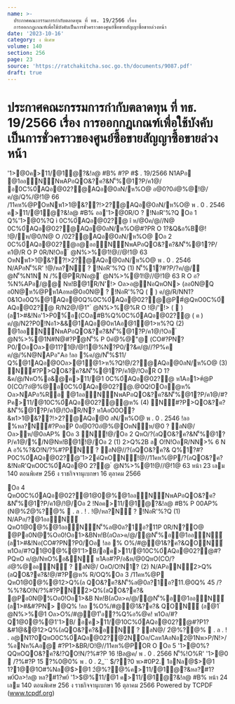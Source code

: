 ```yaml
---
name: >-
  ประกาศคณะกรรมการกำกับตลาดทุน ที่ ทธ. 19/2566 เรื่อง 
  การออกกฎเกณฑ์เพื่อใช้บังคับเป็นการชั่วคราวของศูนย์ซื้อขายสัญญาซื้อขายล่วงหน้า
date: '2023-10-16'
category: ง พิเศษ
volume: 140
section: 256
page: 23
source: 'https://ratchakitcha.soc.go.th/documents/9087.pdf'
draft: true
---
```


# ประกาศคณะกรรมการกำกับตลาดทุน ที่ ทธ. 19/2566 เรื่อง  การออกกฎเกณฑ์เพื่อใช้บังคับเป็นการชั่วคราวของศูนย์ซื้อขายสัญญาซื้อขายล่วงหน้า

'1>@0ค>11/@1ํ@?&!ล@ #B% #?P #$ . 19/2566 N1APอ @1ออN์NพAPอQO&?ค?&N'็%@1?P/ค1@/ อ0C%0์AQอ@02?@AQอ@0ลN/ห%O@ อ@0?0อํ@%@!@/ค/@/Q%/@!1@ 66 /11คห%@POหNพ1>1@&??!>2?@AQอ@0ลN/ห%O@ พ . 0 . 2546 ค>11/@1ํ@?&!ล@ #B% ออ'1>@0R/O ? !NอR'%?Q Oอ 1 Q%'1>@0%?Q ì 0C%0์AQอ@02?@ î ห/@0ค/@//N@ 0C%0์AQอ@02?@AQอ@0ลN/ห%O@#?PR O 1?&Q&อ%B@! !@/ห/@0/N@ O /02?@AQอ@0ลN/ห%O@ Oอ 2 0C%0์AQอ@02?@อ@ออN์NพAPอQO&?ค?&N'็%@1?P/ค1@/R O P 0R/N!Oอ ํ @N%>%@1!@//@!1@ 63 OหNพ1>1@&??!>2?@AQอ@0ลN/ห%O@ พ . 0 . 2546 N/APอN'็%R' !@/หล?N์ ? !NอR'%?Q (1) N'็%1?#?P/?ค/@/ํ@N'็%N1N N /%@PR/Nอ@ ํ @N%>%@1!@//@!1@ 63 R O อ?%N%APอ/@@ Nห!B@1์R/N'!> Oล>อ@NอQหON> (ลอ0N@Q อ0N@ห%@Pห1Aอหล@0อ0N@ ? !NอR'%?Q (  ) ค/@/R/NN1?0&1Oอ0Q%@1AQอ@0Q%0C%0์AQอ@02?@@P#ํ@QหO0C%0์AQอ@02?@ R/N2@/@1" ํ @N%>%@%R O !@/'!> (  ) (ล1>#&!Nอ'1>P0%์อ(COล#B%Q%0C%0์AQอ@02?@ ( ค ) ค/@/N2?P0!Nอ1>&&@1AQอ@0ห1Aอ@1ํ@1>ห%?Q (2) @1ออN์NพAPอQO&?ค?&N'็%@1?P/ค1@/!Oอ ํ @N%>%@1N#N@#?Pํ@N'็% P 0คํ@%@"@ (CO#?PN?P0/OอOล>@11?1@/@!1@%N?P0/?&ค/@//?P%ค ค/@/%N@NAPอ"Aอ !ลอ %ค/@/N'็%$11/ Q%@1AQอ@0Oล>@1ํ@1>ห%?Q!@/2?@AQอ@0ลN/ห%O@ (3) N์#?P>QO&?ค?&N'็%@1?P/ค1@/!OอR O 1?&ค/@/NหO%อ&@ค>11/@1 0C%0์AQอ@02?@ ห1Aอ1>#ํ@P 0(CO/?อํ@%@อ0C%0์AQอ@02?@.@0Q!OOอํ@ห% Oล>NAPอ%Rอ @1ออN์NพAPอQO&?ค?&N'็%@1?P/ค1@/#?Pค>11/@10C%0์AQอ@02?@ํ@ห% (4) N์#?P>QO&?ค?&N'็%@1?P/ค1@/!OอR/N? ห1AอO0O?&พ1>1@&??!>2?@AQอ@0 ลN/ห%O@ พ . 0 . 2546 !ลอ %หล?N์#?PออP 0อ@0?0อํ@%@OหNห/@0 ? ลN@/ Oล>ห/@0อAP% Oอ 3 N์!@/Oอ 2 QหO/?(ลQO&?ค?&N'็%@1?P/ค1@/%/N@Nห!B@1์!@/Oอ 2 (1) 2>Q%2B ล O!N!OอR/NN>% 6 N A อ%%?&O!N/?%#?PN์ ? ลN@//?(ลQO&?ค?& Q%1?#?P0C%0์AQอ@02?@'1>2ค์QหON์!@//11คห%@P/?(ลQO&?ค?&!NอR'QหO0C%0์AQอ@0 2?@ ํ @N%>%@1!@//@!1@ 63 หน้า 23 เลม 140 ตอนพิเศษ 256 ง ราชกิจจานุเบกษา 16 ตุลาคม 2566

Oอ 4 QหO0C%0์AQอ@02?@1@0@%@1ออN์NพAPอQO&?ค?&N'็%@1?P/ค1@/!@/Oอ 2 !Nอค>11/@1ํ@?&!ล@ #B% P 00AP%(N@%2ํ@%?@%  . ล . ! . !@/หล?N์ ? !NอR'%?Q (1) N/APอ/?@1ออN์ QหO1@0@%@1ออN์N'็%ล@0ล?1์อ?11P 0R/N?O@ @Pอ0N@%Oอ0!Oอ1>&BNห!B(ลOล>ค/@/ํ@N'็%อ@1ออN์ (ล1>#&!Nอ(CO#?PN?P0/Oอ !ลอ % O%/#@@1&?ค?&QON์ พ1Oอ/#?Q1@0@%@1'1>B/อค>11/@10C%0์AQอ@02?@#?PQหO ค/@/NหO%อ&N์ ห1Aอ#?P/อ&ห/@0QหO(CO/?อํ@%@ออN์ ? ลN@/ OลO/O!N1? (2) N/APอN์2>Q%(ลQO&?ค?&!@/#?Pํ@ห% R/OQ%Oอ 3 /11คห%@P QหO1@0@%@12>Q%(ล QO&?ค?&N'็%ล@0ล?1์อ?11.@0Q% 45 /?%%?&O!N/?%#?PN์2>Q%(ลQO&?ค?& @Pอ0N@%Oอ0!Oอ1>&B Nห!B(ลOล>ค/@/ํ@N'็%อ@1ออN์ (ล1>#&#?PN> @Q% !ลอ %O%/#@@1&?ค?& QON์ (ล@1 ํ @N%>%@1 Oล>O%/#@@1'้อ?%Q%อ%@ค! พ1Oอ/#?Q1@0@%@1'1>B/ อค>11/@10C%0์AQอ@02?@#?P1?&#1@&@12>Q%(ลQO&?ค?&อN์ ? ลN@/ 2ํ@%?@%  . ล . ! . อ@N1?0QหO0C%0์AQอ@02?@2NOอ/Cลห1AอNอ2@1Nพ>P/N!>/ %อNห%Aอ@ #?P1>&BR/O!@//11คห%@POR O Oอ 5 '1>@0%?QQหOQO&?ค?&!?QO!N/?%#?P 16 !Bล@ค/ พ . 0 . 2566 N'็%!O%R' '1>@0  /?%#?P 15 ?%0@0% พ . 0 . 2_`` $/??0 พ>#0P2. 1อNล@$>@1 1?1@@1O#%Nล@$>@1 2ํ@%?@%ค>11/@1ํ@?&หล?#1?พ0์Oล>!ล@ หล?#1?พ0์ '1>$@%11/@1 ค>11/@1ํ@?&!ล@ #B% หน้า 24 เลม 140 ตอนพิเศษ 256 ง ราชกิจจานุเบกษา 16 ตุลาคม 2566 Powered by TCPDF (www.tcpdf.org)
